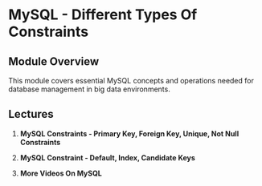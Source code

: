# MySQL - Different Types Of Constraints

## Module Overview

This module covers essential MySQL concepts and operations needed for database management in big data environments.

## Lectures

1. **MySQL Constraints - Primary Key, Foreign Key, Unique, Not Null Constraints**

2. **MySQL Constraint - Default, Index, Candidate Keys**

3. **More Videos On MySQL**

